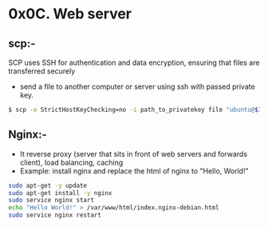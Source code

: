 #  0x0C. Web server 

## scp:-
SCP uses SSH for authentication and data encryption, ensuring that files are transferred securely
- send a file to another computer or server using ssh with passed private key.
```bash
$ scp -o StrictHostKeyChecking=no -i path_to_privatekey file "ubuntu@$10.100.22.0:~/";
```
## Nginx:-
 - It reverse proxy (server that sits in front of web servers and forwards client), load balancing, caching
 - Example: install nginx and replace the html of nginx to "Hello, World!"
```bash
sudo apt-get -y update
sudo apt-get install -y nginx
sudo service nginx start
echo "Hello World!" > /var/www/html/index.nginx-debian.html
sudo service nginx restart
```
